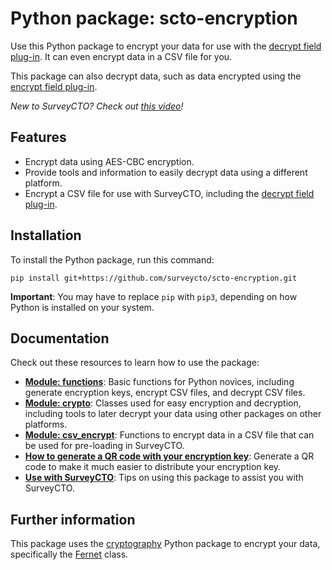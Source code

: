 # Python package: scto-encryption

Use this Python package to encrypt your data for use with the [decrypt field plug-in](https://github.com/surveycto/decrypt/blob/main/README.md). It can even encrypt data in a CSV file for you.

This package can also decrypt data, such as data encrypted using the [encrypt field plug-in](https://github.com/surveycto/encrypt/blob/main/README.md).

*New to SurveyCTO? Check out [this video](https://www.surveycto.com/videos/surveycto-overview/)!*

## Features

* Encrypt data using AES-CBC encryption.
* Provide tools and information to easily decrypt data using a different platform.
* Encrypt a CSV file for use with SurveyCTO, including the [decrypt field plug-in](https://github.com/surveycto/decrypt/blob/main/README.md).

## Installation

To install the Python package, run this command:

```
pip install git+https://github.com/surveycto/scto-encryption.git
```

**Important**: You may have to replace `pip` with `pip3`, depending on how Python is installed on your system.

## Documentation

Check out these resources to learn how to use the package:

* [**Module: functions**](docs/functions.md): Basic functions for Python novices, including generate encryption keys, encrypt CSV files, and decrypt CSV files.
* [**Module: crypto**](docs/crypto.md): Classes used for easy encryption and decryption, including tools to later decrypt your data using other packages on other platforms.
* [**Module: csv_encrypt**](docs/csv_encrypt.md): Functions to encrypt data in a CSV file that can be used for pre-loading in SurveyCTO.
* [**How to generate a QR code with your encryption key**](docs/generate_qr.md): Generate a QR code to make it much easier to distribute your encryption key.
* [**Use with SurveyCTO**](docs/use_with_surveycto.md): Tips on using this package to assist you with SurveyCTO.
 
## Further information

This package uses the [cryptography](https://cryptography.io/) Python package to encrypt your data, specifically the [Fernet](https://cryptography.io/en/latest/fernet/) class.